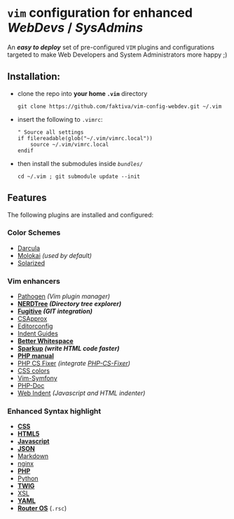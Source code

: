 # `vim` configuration for enhanced _WebDevs_ / _SysAdmins_

An _**easy to deploy**_ set of pre-configured `VIM` plugins and configurations targeted to make Web Developers and System Administrators more happy ;)

## Installation:

- clone the repo into **your home `.vim`** directory

    ```Shell
    git clone https://github.com/faktiva/vim-config-webdev.git ~/.vim
    ```

- insert the following to `.vimrc`:

    ```VimL
    " Source all settings
    if filereadable(glob("~/.vim/vimrc.local"))
        source ~/.vim/vimrc.local
    endif
    ```

- then install the submodules inside _`bundles/`_

    ```Shell
    cd ~/.vim ; git submodule update --init
    ```

## Features

The following plugins are installed and configured:

### Color Schemes

- [Darcula](https://github.com/blueshirts/darcula.git)
- [Molokai](https://github.com/tomasr/molokai.git) _(used by default)_
- [Solarized](https://github.com/altercation/vim-colors-solarized.git)

### Vim enhancers

- [Pathogen](https://github.com/tpope/vim-pathogen.git) _(Vim plugin manager)_
- **[NERDTree](https://github.com/scrooloose/nerdtree) _(Directory tree explorer)_**
- **[Fugitive](https://github.com/tpope/vim-fugitive.git) _(GIT integration)_**
- [CSApprox](https://github.com/godlygeek/csapprox)
- [Editorconfig](https://github.com/editorconfig/editorconfig-vim)
- [Indent Guides](https://github.com/nathanaelkane/vim-indent-guides)
- **[Better Whitespace](https://github.com/ntpeters/vim-better-whitespace)**
- **[Sparkup](https://github.com/rstacruz/sparkup.git) _(write HTML code faster)_**
- **[PHP manual](https://github.com/alvan/vim-php-manual.git)**
- [PHP CS Fixer](https://github.com/stephpy/vim-php-cs-fixer.git) _(integrate [PHP-CS-Fixer](https://github.com/FriendsOfPHP/PHP-CS-Fixer))_
- [CSS colors](https://github.com/ap/vim-css-color)
- [Vim-Symfony](https://github.com/docteurklein/vim-symfony.git)
- [PHP-Doc](https://github.com/Rican7/php-doc-modded.git)
- [Web Indent](https://github.com/vim-scripts/JavaScript-Indent.git) _(Javascript and HTML indenter)_

### Enhanced Syntax highlight

- **[CSS](https://github.com/JulesWang/css.vim.git)**
- **[HTML5](https://github.com/othree/html5.vim.git)**
- **[Javascript](https://github.com/pangloss/vim-javascript.git)**
- **[JSON](https://github.com/elzr/vim-json.git)**
- [Markdown](https://github.com/tpope/vim-markdown.git)
- [nginx](https://github.com/moskytw/nginx-contrib-vim.git)
- **[PHP](https://github.com/StanAngeloff/php.vim.git)**
- [Python](https://github.com/mitsuhiko/vim-python-combined.git)
- **[TWIG](https://github.com/lumiliet/vim-twig.git)**
- [XSL](https://github.com/vim-scripts/XSLT-syntax.git)
- **[YAML](https://github.com/stephpy/vim-yaml)**
- **[Router OS](https://github.com/faktiva/vimcfg4php/blob/master/ftplugin/rsc.vim)** (`.rsc`)
